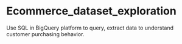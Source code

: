 # Ecommerce_dataset_exploration
Use SQL in BigQuery platform  to query, extract data to understand customer purchasing behavior.
